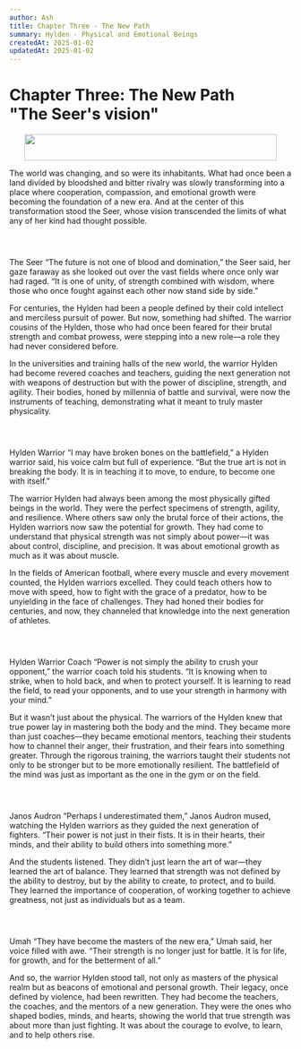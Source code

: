 ```yaml
---
author: Ash
title: Chapter Three - The New Path
summary: Hylden - Physical and Emotional Beings
createdAt: 2025-01-02
updatedAt: 2025-01-02
---
```


<h1>Chapter Three: The New Path<br/>
   "The Seer's vision"</h1>

<div align="center"><img src="/breaker.gif" width="450" height="47"></div>

The world was changing, and so were its inhabitants. What had once been a land divided by
bloodshed and bitter rivalry was slowly transforming into a place where cooperation,
compassion, and emotional growth were becoming the foundation of a new era. And at the
center of this transformation stood the Seer, whose vision transcended the limits of what
any of her kind had thought possible.

<div align="center"><img src="/breaker-sm.gif" alt="" width="180" height="12" align="ABSBOTTOM"><br/><br/></div>

The Seer “The future is not one of blood and domination,” the Seer said, her gaze faraway
as she looked out over the vast fields where once only war had raged. “It is one of unity,
of strength combined with wisdom, where those who once fought against each other now stand
side by side.”

For centuries, the Hylden had been a people defined by their cold intellect and merciless
pursuit of power. But now, something had shifted. The warrior cousins of the Hylden, those
who had once been feared for their brutal strength and combat prowess, were stepping into
a new role—a role they had never considered before.

In the universities and training halls of the new world, the warrior Hylden had become
revered coaches and teachers, guiding the next generation not with weapons of destruction
but with the power of discipline, strength, and agility. Their bodies, honed by millennia
of battle and survival, were now the instruments of teaching, demonstrating what it meant
to truly master physicality.

<div align="center"><img src="/breaker-sm.gif" alt="" width="180" height="12" align="ABSBOTTOM"><br/><br/></div>

Hylden Warrior “I may have broken bones on the battlefield,” a Hylden warrior said, his
voice calm but full of experience. “But the true art is not in breaking the body. It is in
teaching it to move, to endure, to become one with itself.”

The warrior Hylden had always been among the most physically gifted beings in the world.
They were the perfect specimens of strength, agility, and resilience. Where others saw
only the brutal force of their actions, the Hylden warriors now saw the potential for
growth. They had come to understand that physical strength was not simply about power—it
was about control, discipline, and precision. It was about emotional growth as much as it
was about muscle.

In the fields of American football, where every muscle and every movement counted, the
Hylden warriors excelled. They could teach others how to move with speed, how to fight
with the grace of a predator, how to be unyielding in the face of challenges. They had
honed their bodies for centuries, and now, they channeled that knowledge into the next
generation of athletes.

<div align="center"><img src="/breaker-sm.gif" alt="" width="180" height="12" align="ABSBOTTOM"><br/><br/></div>

Hylden Warrior Coach “Power is not simply the ability to crush your opponent,” the warrior
coach told his students. “It is knowing when to strike, when to hold back, and when to
protect yourself. It is learning to read the field, to read your opponents, and to use
your strength in harmony with your mind.”

But it wasn’t just about the physical. The warriors of the Hylden knew that true power lay
in mastering both the body and the mind. They became more than just coaches—they became
emotional mentors, teaching their students how to channel their anger, their frustration,
and their fears into something greater. Through the rigorous training, the warriors taught
their students not only to be stronger but to be more emotionally resilient. The
battlefield of the mind was just as important as the one in the gym or on the field.

<div align="center"><img src="/breaker-sm.gif" alt="" width="180" height="12" align="ABSBOTTOM"><br/><br/></div>

Janos Audron “Perhaps I underestimated them,” Janos Audron mused, watching the Hylden
warriors as they guided the next generation of fighters. “Their power is not just in their
fists. It is in their hearts, their minds, and their ability to build others into
something more.”

And the students listened. They didn’t just learn the art of war—they learned the art of
balance. They learned that strength was not defined by the ability to destroy, but by the
ability to create, to protect, and to build. They learned the importance of cooperation,
of working together to achieve greatness, not just as individuals but as a team.

<div align="center"><img src="/breaker-sm.gif" alt="" width="180" height="12" align="ABSBOTTOM"><br/><br/></div>

Umah “They have become the masters of the new era,” Umah said, her voice filled with awe.
“Their strength is no longer just for battle. It is for life, for growth, and for the
betterment of all.”

And so, the warrior Hylden stood tall, not only as masters of the physical realm but as
beacons of emotional and personal growth. Their legacy, once defined by violence, had been
rewritten. They had become the teachers, the coaches, and the mentors of a new generation.
They were the ones who shaped bodies, minds, and hearts, showing the world that true
strength was about more than just fighting. It was about the courage to evolve, to learn,
and to help others rise.
